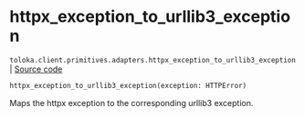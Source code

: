 # httpx_exception_to_urllib3_exception
`toloka.client.primitives.adapters.httpx_exception_to_urllib3_exception` | [Source code](https://github.com/Toloka/toloka-kit/blob/v1.2.0.post1/src/client/primitives/adapters.py#L147)

```python
httpx_exception_to_urllib3_exception(exception: HTTPError)
```

Maps the httpx exception to the corresponding urllib3 exception.

